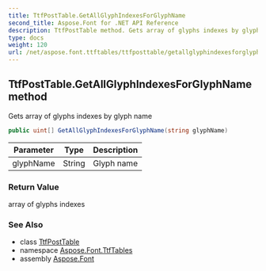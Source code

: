 ```yaml
---
title: TtfPostTable.GetAllGlyphIndexesForGlyphName
second_title: Aspose.Font for .NET API Reference
description: TtfPostTable method. Gets array of glyphs indexes by glyph name
type: docs
weight: 120
url: /net/aspose.font.ttftables/ttfposttable/getallglyphindexesforglyphname/
---
```

## TtfPostTable.GetAllGlyphIndexesForGlyphName method

Gets array of glyphs indexes by glyph name

```csharp
public uint[] GetAllGlyphIndexesForGlyphName(string glyphName)
```

| Parameter | Type | Description |
| --- | --- | --- |
| glyphName | String | Glyph name |

### Return Value

array of glyphs indexes

### See Also

* class [TtfPostTable](../)
* namespace [Aspose.Font.TtfTables](../../ttfposttable/)
* assembly [Aspose.Font](../../../)


